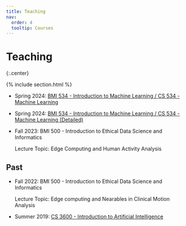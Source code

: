 ```yaml
---
title: Teaching
nav:
  order: 4
  tooltip: Courses
---
```


# Teaching
{:.center}

{% include section.html %}

- Spring 2024: [BMI 534 - Introduction to Machine Learning / CS 534 - Machine Learning](/teaching/2024-Spring/short-version)
- Spring 2024: [BMI 534 - Introduction to Machine Learning / CS 534 - Machine Learning (Detailed)](/teaching/2024-Spring)

- Fall 2023: BMI 500 - Introduction to Ethical Data Science and Informatics

    Lecture Topic: Edge Computing and Human Activity Analysis

## Past

- Fall 2022: BMI 500 - Introduction to Ethical Data Science and Informatics 

    Lecture Topic: Edge computing and Nearables in Clinical Motion Analysis

- Summer 2019: [CS 3600 - Introduction to Artificial Intelligence](https://sites.google.com/site/hyeokhyenkwon/teaching/summer2019-cs3600?authuser=0)